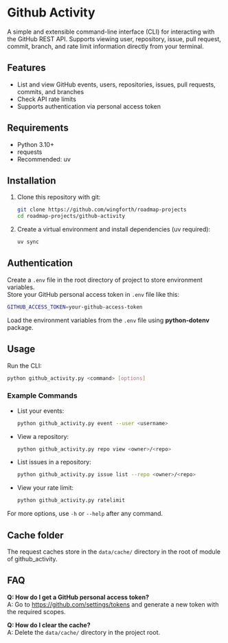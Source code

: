 # Github Activity

A simple and extensible command-line interface (CLI) for interacting with the GitHub REST API. Supports viewing user, repository, issue, pull request, commit, branch, and rate limit information directly from your terminal.

## Features

- List and view GitHub events, users, repositories, issues, pull requests, commits, and branches
- Check API rate limits
- Supports authentication via personal access token

## Requirements

- Python 3.10+
- requests
- Recommended: uv

## Installation

1. Clone this repository with git:

   ```sh
   git clone https://github.com/wingforth/roadmap-projects
   cd roadmap-projects/github-activity
   ```

2. Create a virtual environment and install dependencies (uv required):

   ```sh
   uv sync
   ```

## Authentication

Create a `.env` file in the root directory of project to store environment variables.  
Store your GitHub personal access token in `.env` file like this:

```sh
GITHUB_ACCESS_TOKEN=your-github-access-token
```

Load the environment variables from the `.env` file using **python-dotenv** package.

## Usage

Run the CLI:

```sh
python github_activity.py <command> [options]
```

### Example Commands

- List your events:

  ```sh
  python github_activity.py event --user <username>
  ```

- View a repository:

  ```sh
  python github_activity.py repo view <owner>/<repo>
  ```

- List issues in a repository:

  ```sh
  python github_activity.py issue list --repo <owner>/<repo>
  ```

- View your rate limit:

  ```sh
  python github_activity.py ratelimit
  ```

For more options, use `-h` or `--help` after any command.

## Cache folder

The request caches store in the `data/cache/` directory in the root of module of github_activity.

## FAQ

**Q: How do I get a GitHub personal access token?**  
A: Go to <https://github.com/settings/tokens> and generate a new token with the required scopes.

**Q: How do I clear the cache?**  
A: Delete the `data/cache/` directory in the project root.

